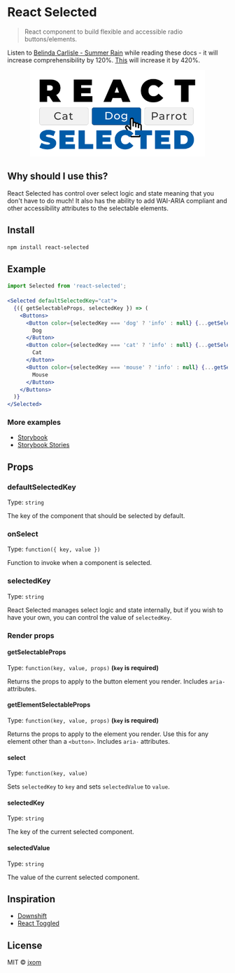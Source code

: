 # React Selected

> React component to build flexible and accessible radio buttons/elements. 

Listen to [Belinda Carlisle - Summer Rain](https://www.youtube.com/watch?v=wssIZOBV9i4) while reading these docs - it will increase comprehensibility by 120%. [This](https://youtu.be/R_TcZ-ATihY?t=5m10s) will increase it by 420%.

<p align="center"><img src="./react-selected.png" width="400px"></img></p>

## Why should I use this?

React Selected has control over select logic and state meaning that you don't have to do much! It also has the ability to add WAI-ARIA compliant and other accessibility attributes to the selectable elements.

## Install

`npm install react-selected`

## Example

```jsx
import Selected from 'react-selected';

<Selected defaultSelectedKey="cat">
  {({ getSelectableProps, selectedKey }) => (
    <Buttons>
      <Button color={selectedKey === 'dog' ? 'info' : null} {...getSelectableProps('dog')}>
        Dog
      </Button>
      <Button color={selectedKey === 'cat' ? 'info' : null} {...getSelectableProps('cat')}>
        Cat
      </Button>
      <Button color={selectedKey === 'mouse' ? 'info' : null} {...getSelectableProps('mouse')}>
        Mouse
      </Button>
    </Buttons>
  )}
</Selected>
```

### More examples

- [Storybook](https://jxom.github.io/react-selected/)
- [Storybook Stories](https://github.com/jxom/react-selected/blob/master/src/__stories__/index.stories.js)

## Props

### defaultSelectedKey

Type: `string`

The key of the component that should be selected by default.

### onSelect

Type: `function({ key, value })`

Function to invoke when a component is selected.

### selectedKey

Type: `string`

React Selected manages select logic and state internally, but if you wish to have your own, you can control the value of `selectedKey`.

### Render props

#### getSelectableProps

Type: `function(key, value, props)` **(`key` is required)**

Returns the props to apply to the button element you render. 
Includes `aria-` attributes.

#### getElementSelectableProps

Type: `function(key, value, props)` **(`key` is required)**

Returns the props to apply to the element you render. Use this for any element other than a <code>&lt;button&gt;</code>. 
Includes <code>aria-</code> attributes.

#### select

Type: `function(key, value)`

Sets `selectedKey` to `key` and sets `selectedValue` to `value`.

#### selectedKey

Type: `string`

The key of the current selected component.

#### selectedValue

Type: `string`

The value of the current selected component.

## Inspiration

- [Downshift](https://github.com/paypal/downshift)
- [React Toggled](https://github.com/kentcdodds/react-toggled)

## License

MIT © [jxom](http://jxom.io)
